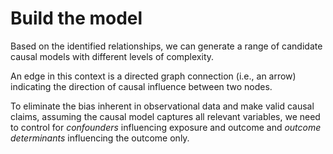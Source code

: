 # Build the model

Based on the identified relationships, we can generate a range of candidate causal models with different levels of complexity.

An edge in this context is a directed graph connection (i.e., an arrow) indicating the direction of causal influence between two nodes.

To eliminate the bias inherent in observational data and make valid causal claims, assuming the causal model captures all relevant variables, we need to control for _confounders_ influencing exposure and outcome and _outcome determinants_ influencing the outcome only.
